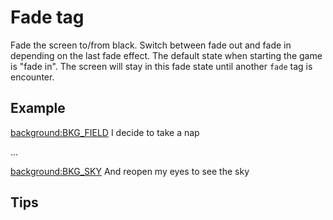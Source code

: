 # Fade tag

Fade the screen to/from black.
Switch between fade out and fade in depending on the last fade effect.
The default state when starting the game is "fade in".
The screen will stay in this fade state until another `fade` tag is encounter.

## Example

<background:BKG_FIELD>
I decide to take a nap<p>
<fade> <!-- fade out -->

...<p>

<background:BKG_SKY>
<fade> <!-- fade in -->
And reopen my eyes to see the sky<p>

## Tips
